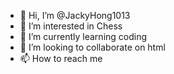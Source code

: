 - 👋 Hi, I’m @JackyHong1013
- 👀 I’m interested in Chess
- 🌱 I’m currently learning coding
- 💞️ I’m looking to collaborate on html
- 📫 How to reach me

<!---
JackyHong1013/JackyHong1013 is a ✨ special ✨ repository because its `README.md` (this file) appears on your GitHub profile.
You can click the Preview link to take a look at your changes.
--->
